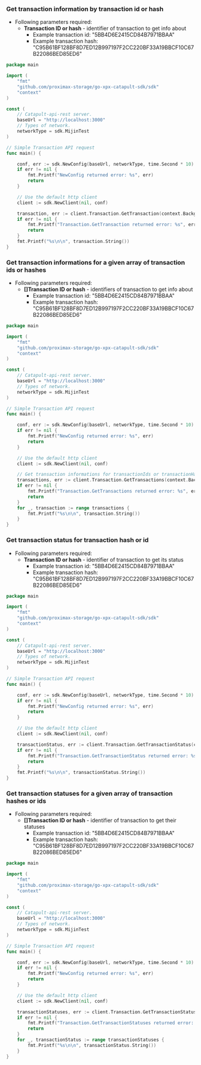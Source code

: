 
### Get transaction information by transaction id or hash

- Following parameters required:
  - **Transaction ID or hash** - identifier of transaction to get info about
    - Example transaction id: "5BB4D6E2415CD84B7971BBAA"
    - Example transaction hash: "C95B61BF128BF8D7ED12B997197F2CC220BF33A19BBCF10C67B22086BED85ED6"

```go
package main

import (
    "fmt"
    "github.com/proximax-storage/go-xpx-catapult-sdk/sdk"
    "context"
)

const (
    // Catapult-api-rest server.
    baseUrl = "http://localhost:3000"
    // Types of network.
    networkType = sdk.MijinTest
)

// Simple Transaction API request
func main() {

    conf, err := sdk.NewConfig(baseUrl, networkType, time.Second * 10)
    if err != nil {
        fmt.Printf("NewConfig returned error: %s", err)
        return
    }

    // Use the default http client
    client := sdk.NewClient(nil, conf)

    transaction, err := client.Transaction.GetTransaction(context.Background(), "5BB4D6E2415CD84B7971BBAA")
    if err != nil {
        fmt.Printf("Transaction.GetTransaction returned error: %s", err)
        return
    }
    fmt.Printf("%s\n\n", transaction.String())
}
```

### Get transaction informations for a given array of transaction ids or hashes

- Following parameters required:
  - **[]Transaction ID or hash** - identifiers of transaction to get info about
    - Example transaction id: "5BB4D6E2415CD84B7971BBAA"
    - Example transaction hash: "C95B61BF128BF8D7ED12B997197F2CC220BF33A19BBCF10C67B22086BED85ED6"

```go
package main

import (
    "fmt"
    "github.com/proximax-storage/go-xpx-catapult-sdk/sdk"
    "context"
)

const (
    // Catapult-api-rest server.
    baseUrl = "http://localhost:3000"
    // Types of network.
    networkType = sdk.MijinTest
)

// Simple Transaction API request
func main() {

    conf, err := sdk.NewConfig(baseUrl, networkType, time.Second * 10)
    if err != nil {
        fmt.Printf("NewConfig returned error: %s", err)
        return
    }

    // Use the default http client
    client := sdk.NewClient(nil, conf)

    // Get transaction informations for transactionIds or transactionHashes
    transactions, err := client.Transaction.GetTransactions(context.Background(), []string{"C95B61BF128BF8D7ED12B997197F2CC220BF33A19BBCF10C67B22086BED85ED6", "463FDEC912FC4BA3D84FEC31E8293FAE6D142FC271A71E464FDA563F056A6151"})
    if err != nil {
        fmt.Printf("Transaction.GetTransactions returned error: %s", err)
        return
    }
    for _, transaction := range transactions {
        fmt.Printf("%s\n\n", transaction.String())
    }
}
```

### Get transaction status for transaction hash or id

- Following parameters required:
  - **Transaction ID or hash** - identifier of transaction to get its status
    - Example transaction id: "5BB4D6E2415CD84B7971BBAA"
    - Example transaction hash: "C95B61BF128BF8D7ED12B997197F2CC220BF33A19BBCF10C67B22086BED85ED6"

```go
package main

import (
    "fmt"
    "github.com/proximax-storage/go-xpx-catapult-sdk/sdk"
    "context"
)

const (
    // Catapult-api-rest server.
    baseUrl = "http://localhost:3000"
    // Types of network.
    networkType = sdk.MijinTest
)

// Simple Transaction API request
func main() {

    conf, err := sdk.NewConfig(baseUrl, networkType, time.Second * 10)
    if err != nil {
        fmt.Printf("NewConfig returned error: %s", err)
        return
    }

    // Use the default http client
    client := sdk.NewClient(nil, conf)

    transactionStatus, err := client.Transaction.GetTransactionStatus(context.Background(), "C95B61BF128BF8D7ED12B997197F2CC220BF33A19BBCF10C67B22086BED85ED6")
    if err != nil {
        fmt.Printf("Transaction.GetTransactionStatus returned error: %s", err)
        return
    }
    fmt.Printf("%s\n\n", transactionStatus.String())
}
```

### Get transaction statuses for a given array of transaction hashes or ids

- Following parameters required:
  - **[]Transaction ID or hash** - identifier of transaction to get their statuses
    - Example transaction id: "5BB4D6E2415CD84B7971BBAA"
    - Example transaction hash: "C95B61BF128BF8D7ED12B997197F2CC220BF33A19BBCF10C67B22086BED85ED6"

```go
package main

import (
    "fmt"
    "github.com/proximax-storage/go-xpx-catapult-sdk/sdk"
    "context"
)

const (
    // Catapult-api-rest server.
    baseUrl = "http://localhost:3000"
    // Types of network.
    networkType = sdk.MijinTest
)

// Simple Transaction API request
func main() {

    conf, err := sdk.NewConfig(baseUrl, networkType, time.Second * 10)
    if err != nil {
        fmt.Printf("NewConfig returned error: %s", err)
        return
    }

    // Use the default http client
    client := sdk.NewClient(nil, conf)

    transactionStatuses, err := client.Transaction.GetTransactionStatus(context.Background(), []string{"C95B61BF128BF8D7ED12B997197F2CC220BF33A19BBCF10C67B22086BED85ED6", "463FDEC912FC4BA3D84FEC31E8293FAE6D142FC271A71E464FDA563F056A6151"})
    if err != nil {
        fmt.Printf("Transaction.GetTransactionStatuses returned error: %s", err)
        return
    }
    for _, transactionStatus := range transactionStatuses {
        fmt.Printf("%s\n\n", transactionStatus.String())
    }
}
```

